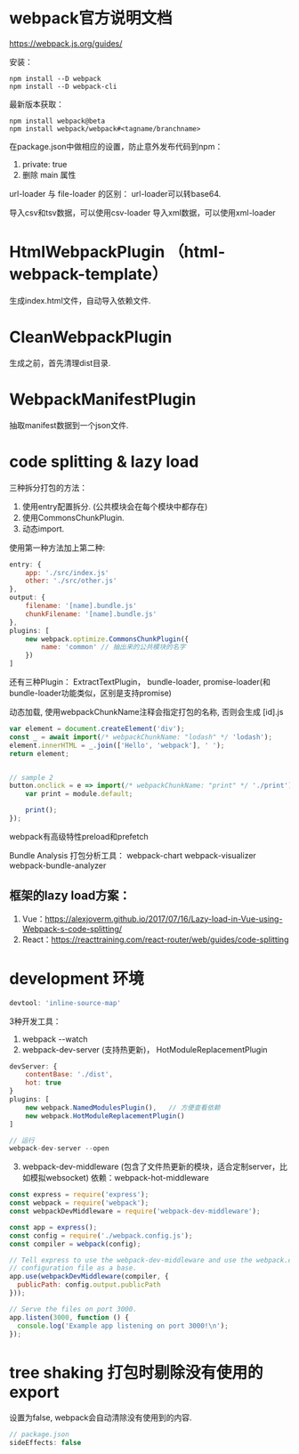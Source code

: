# webpack官方说明文档
https://webpack.js.org/guides/

安装：
```
npm install --D webpack
npm install --D webpack-cli
```

最新版本获取：
```
npm install webpack@beta
npm install webpack/webpack#<tagname/branchname>
```

在package.json中做相应的设置，防止意外发布代码到npm：
1. private: true
2. 删除 main 属性


url-loader 与 file-loader 的区别：
url-loader可以转base64.

导入csv和tsv数据，可以使用csv-loader
导入xml数据，可以使用xml-loader

# HtmlWebpackPlugin （html-webpack-template）
生成index.html文件，自动导入依赖文件.

# CleanWebpackPlugin
生成之前，首先清理dist目录.

# WebpackManifestPlugin
抽取manifest数据到一个json文件.



# code splitting & lazy load
三种拆分打包的方法：
1. 使用entry配置拆分. (公共模块会在每个模块中都存在)
2. 使用CommonsChunkPlugin.
3. 动态import.

使用第一种方法加上第二种:
```js
entry: {
    app: './src/index.js'
    other: './src/other.js'
},
output: {
    filename: '[name].bundle.js'
    chunkFilename: '[name].bundle.js'
},
plugins: [
    new webpack.optimize.CommonsChunkPlugin({
        name: 'common' // 抽出来的公共模块的名字
    })
]

```

还有三种Plugin： ExtractTextPlugin， bundle-loader, promise-loader(和bundle-loader功能类似，区别是支持promise)

动态加载, 使用webpackChunkName注释会指定打包的名称, 否则会生成 [id].js
```js
var element = document.createElement('div');
const _ = await import(/* webpackChunkName: "lodash" */ 'lodash');
element.innerHTML = _.join(['Hello', 'webpack'], ' ');
return element;


// sample 2
button.onclick = e => import(/* webpackChunkName: "print" */ './print').then(module => {
    var print = module.default;

    print();
});

```

webpack有高级特性preload和prefetch

Bundle Analysis 打包分析工具：
webpack-chart
webpack-visualizer
webpack-bundle-analyzer



## 框架的lazy load方案：
1. Vue：https://alexjoverm.github.io/2017/07/16/Lazy-load-in-Vue-using-Webpack-s-code-splitting/
2. React：https://reacttraining.com/react-router/web/guides/code-splitting



# development 环境
```js
devtool: 'inline-source-map'
```
3种开发工具：
1. webpack --watch
2. webpack-dev-server (支持热更新)， HotModuleReplacementPlugin
```js
devServer: {
    contentBase: './dist',
    hot: true
}
plugins: [
    new webpack.NamedModulesPlugin(),   // 方便查看依赖
    new webpack.HotModuleReplacementPlugin()
]

// 运行
webpack-dev-server --open
```
3. webpack-dev-middleware (包含了文件热更新的模块，适合定制server，比如模拟websocket)
依赖：webpack-hot-middleware
```js
const express = require('express');
const webpack = require('webpack');
const webpackDevMiddleware = require('webpack-dev-middleware');

const app = express();
const config = require('./webpack.config.js');
const compiler = webpack(config);

// Tell express to use the webpack-dev-middleware and use the webpack.config.js
// configuration file as a base.
app.use(webpackDevMiddleware(compiler, {
  publicPath: config.output.publicPath
}));

// Serve the files on port 3000.
app.listen(3000, function () {
  console.log('Example app listening on port 3000!\n');
});
```


# tree shaking 打包时剔除没有使用的 export
设置为false, webpack会自动清除没有使用到的内容.
```js
// package.json
sideEffects: false

```
























